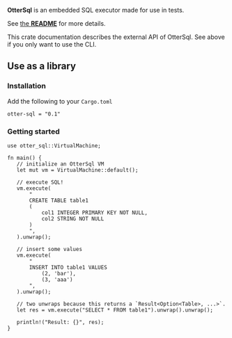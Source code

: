  **OtterSql** is an embedded SQL executor made for use in tests.

 See [the **README**](https://github.com/SeaQL/otter-sql#readme) for more details.

 This crate documentation describes the external API of OtterSql. See above if you only want to
 use the CLI.

 ## Use as a library

 ### Installation

 Add the following to your `Cargo.toml`

 ```
 otter-sql = "0.1"
 ```

 ### Getting started

 ```
use otter_sql::VirtualMachine;

fn main() {
    // initialize an OtterSql VM
    let mut vm = VirtualMachine::default();

    // execute SQL!
    vm.execute(
        "
        CREATE TABLE table1
        (
            col1 INTEGER PRIMARY KEY NOT NULL,
            col2 STRING NOT NULL
        )
        ",
    ).unwrap();

    // insert some values
    vm.execute(
        "
        INSERT INTO table1 VALUES
            (2, 'bar'),
            (3, 'aaa')
        ",
    ).unwrap();

    // two unwraps because this returns a `Result<Option<Table>, ...>`.
    let res = vm.execute("SELECT * FROM table1").unwrap().unwrap();

    println!("Result: {}", res);
}
 ```
